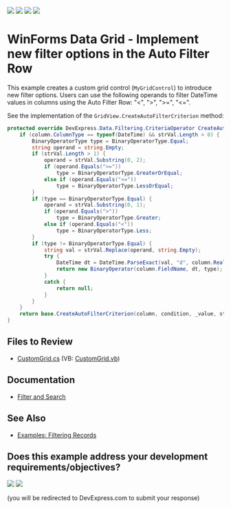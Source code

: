 <!-- default badges list -->
![](https://img.shields.io/endpoint?url=https://codecentral.devexpress.com/api/v1/VersionRange/128624310/24.2.1%2B)
[![](https://img.shields.io/badge/Open_in_DevExpress_Support_Center-FF7200?style=flat-square&logo=DevExpress&logoColor=white)](https://supportcenter.devexpress.com/ticket/details/E3148)
[![](https://img.shields.io/badge/📖_How_to_use_DevExpress_Examples-e9f6fc?style=flat-square)](https://docs.devexpress.com/GeneralInformation/403183)
[![](https://img.shields.io/badge/💬_Leave_Feedback-feecdd?style=flat-square)](#does-this-example-address-your-development-requirementsobjectives)
<!-- default badges end -->

# WinForms Data Grid - Implement new filter options in the Auto Filter Row

This example creates a custom grid control (`MyGridControl`) to introduce new filter options. Users can use the following operands to filter DateTime values in columns using the Auto Filter Row: "<", ">", ">=", "<=".

See the implementation of the `GridView.CreateAutoFilterCriterion` method:

```csharp
protected override DevExpress.Data.Filtering.CriteriaOperator CreateAutoFilterCriterion(DevExpress.XtraGrid.Columns.GridColumn column, DevExpress.XtraGrid.Columns.AutoFilterCondition condition, object _value, string strVal) {
    if (column.ColumnType == typeof(DateTime) && strVal.Length > 0) {
        BinaryOperatorType type = BinaryOperatorType.Equal;
        string operand = string.Empty;
        if (strVal.Length > 1) {
            operand = strVal.Substring(0, 2);
            if (operand.Equals(">="))
                type = BinaryOperatorType.GreaterOrEqual;
            else if (operand.Equals("<="))
                type = BinaryOperatorType.LessOrEqual;
        }
        if (type == BinaryOperatorType.Equal) {
            operand = strVal.Substring(0, 1);
            if (operand.Equals(">"))
                type = BinaryOperatorType.Greater;
            else if (operand.Equals("<"))
                type = BinaryOperatorType.Less;
        }
        if (type != BinaryOperatorType.Equal) {
            string val = strVal.Replace(operand, string.Empty);
            try {
                DateTime dt = DateTime.ParseExact(val, "d", column.RealColumnEdit.EditFormat.Format);
                return new BinaryOperator(column.FieldName, dt, type);
            }
            catch {
                return null;
            }
        }
    }
    return base.CreateAutoFilterCriterion(column, condition, _value, strVal);
}
```


## Files to Review

* [CustomGrid.cs](./CS/WindowsApplication3/CustomGrid.cs) (VB: [CustomGrid.vb](./VB/WindowsApplication3/CustomGrid.vb))


## Documentation

* [Filter and Search](https://docs.devexpress.com/WindowsForms/114635/controls-and-libraries/data-grid/filter-and-search)


## See Also

* [Examples: Filtering Records](https://docs.devexpress.com/WindowsForms/3014/controls-and-libraries/data-grid/examples/filtering/examples-filtering-records)
<!-- feedback -->
## Does this example address your development requirements/objectives?

[<img src="https://www.devexpress.com/support/examples/i/yes-button.svg"/>](https://www.devexpress.com/support/examples/survey.xml?utm_source=github&utm_campaign=winforms-grid-introduce-custom-options-in-auto-filter-row&~~~was_helpful=yes) [<img src="https://www.devexpress.com/support/examples/i/no-button.svg"/>](https://www.devexpress.com/support/examples/survey.xml?utm_source=github&utm_campaign=winforms-grid-introduce-custom-options-in-auto-filter-row&~~~was_helpful=no)

(you will be redirected to DevExpress.com to submit your response)
<!-- feedback end -->
